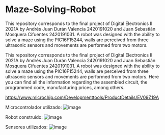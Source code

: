 # Maze-Solving-Robot
This repository corresponds to the final project of Digital Electronics II 2021A by Andrés Juan Durán Valencia 2420191020 and Juan Sebastián Mosquera Cifuentes 2420191031. A robot was designed with the ability to solve a maze using the PIC16F15244, walls are perceived from three ultrasonic sensors and movements are performed from two motors.

This repository corresponds to the final project of Digital Electronics II 2021A by Andrés Juan Durán Valencia 2420191020 and Juan Sebastián Mosquera Cifuentes 2420191031. A robot was designed with the ability to solve a maze using the PIC16F15244, walls are perceived from three ultrasonic sensors and movements are performed from two motors.
Here you can find all the information regarding the assembled circuit, the programmed code, manufacturing prices, among others.

https://www.microchip.com/Developmenttools/ProductDetails/EV09Z19A

Microcontrolador utilizado:
![image](https://user-images.githubusercontent.com/80593258/119589079-b63b8f00-bd97-11eb-91c7-8679c418f4e9.png)

Robot construido:
![image](https://user-images.githubusercontent.com/80593258/119589164-e3883d00-bd97-11eb-8d73-7f45f639fc0e.png)

Sensores utilizados:
![image](https://user-images.githubusercontent.com/80593258/119589217-f7cc3a00-bd97-11eb-8523-c51fa7a16f41.png)


